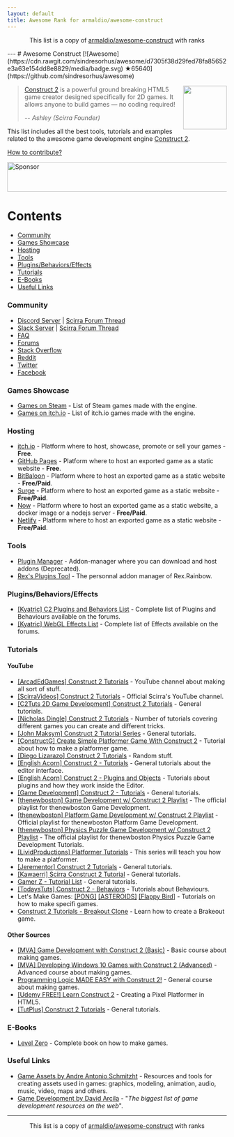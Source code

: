 ```yaml
---
layout: default
title: Awesome Rank for armaldio/awesome-construct
---
```


<p align="center">
	This list is a copy of <a href="https://github.com/armaldio/awesome-construct">armaldio/awesome-construct</a> with ranks
</p>
---
# Awesome Construct [![Awesome](https://cdn.rawgit.com/sindresorhus/awesome/d7305f38d29fed78fa85652e3a63e154dd8e8829/media/badge.svg) ★65640](https://github.com/sindresorhus/awesome)

[<img src="https://www.scirra.com/images/construct2.png" align="right" width="100">](https://www.scirra.com/)

> [Construct 2](https://www.scirra.com/construct2) is a powerful ground breaking HTML5 game creator designed specifically for 2D games. It allows anyone to build games — no coding required!
>
> -- <cite>Ashley (Scirra Founder)</cite>

This list includes all the best tools, tutorials and examples related to the awesome game development engine [Construct 2](https://www.scirra.com/construct2).

[How to contribute?](https://github.com/armaldio/awesome-construct/blob/master/contributing.md)

<a target='_blank' rel='nofollow' href='https://app.codesponsor.io/link/xUwNPd323FogQwpUUpKNVYuT/armaldio/awesome-construct'>
  <img alt='Sponsor' width='888' height='68' src='https://app.codesponsor.io/embed/xUwNPd323FogQwpUUpKNVYuT/armaldio/awesome-construct.svg' />
</a>

# Contents

- [Community](#community)
- [Games Showcase](#games-showcase)
- [Hosting](#hosting)
- [Tools](#tools)
- [Plugins/Behaviors/Effects](#pluginsbehaviorseffects)
- [Tutorials](#tutorials)
- [E-Books](#e-books)
- [Useful Links](#useful-links)

### Community
* [Discord Server](https://discord.gg/8RJBHbX) | [Scirra Forum Thread](https://www.scirra.com/forum/there-is-a-construct-2-discord-server-chat-app-join-us_t181854)
* [Slack Server](https://scirra.slack.com) | [Scirra Forum Thread](https://www.scirra.com/forum/live-span-class-posthilit-chat-span-for-scirra-com_p1003130?#p1003130)
* [FAQ](https://www.scirra.com/forum/viewtopic.php?t=63692&start=0)
* [Forums](https://www.scirra.com/forum)
* [Stack Overflow](http://stackoverflow.com/questions/tagged/construct-2)
* [Reddit](https://www.reddit.com/r/construct/)
* [Twitter](https://twitter.com/constructteam)
* [Facebook](https://www.facebook.com/ConstructTeam/)

### Games Showcase
* [Games on Steam](http://steamcommunity.com/sharedfiles/filedetails/?id=103535227) - List of Steam games made with the engine.
* [Games on itch.io](https://itch.io/games/tag-construct-2) - List of itch.io games made with the engine.

### Hosting
* [itch.io](http://www.itch.io) - Platform where to host, showcase, promote or sell your games - **Free**.
* [GitHub Pages](http://pages.github.com) - Platform where to host an exported game as a static website - **Free**.
* [BitBaloon](https://www.bitballoon.com) - Platform where to host an exported game as a static website - **Free/Paid**.
* [Surge](https://surge.sh/) - Platform where to host an exported game as a static website - **Free/Paid**.
* [Now](https://zeit.co/now) - Platform where to host an exported game as a static website, a docker image or a nodejs server - **Free/Paid**.
* [Netlify](https://www.netlify.com/) - Platform where to host an exported game as a static website - **Free/Paid**.

### Tools
* [Plugin Manager](https://armaldio.itch.io/construct-2-plugin-manager) - Addon-manager where you can download and host addons (Deprecated).
* [Rex's Plugins Tool](https://rexrainbow.github.io/C2RexDoc/c2rexplugins.weebly.com/index.html) - The personnal addon manager of Rex.Rainbow.

### Plugins/Behaviors/Effects
* [[Kyatric] C2 Plugins and Behaviors List](https://www.scirra.com/forum/viewtopic.php?t=65170&start=0) - Complete list of Plugins and Behaviours available on the forums.
* [[Kyatric] WebGL Effects List](https://www.scirra.com/forum/viewtopic.php?t=74374&start=0) - Complete list of Effects available on the forums.

### Tutorials
#### YouTube

* [[ArcadEdGames] Construct 2 Tutorials](https://www.youtube.com/playlist?list=PLmyh0_jcCzcoPTgHkm4CJSw_sdK5lPSb_) - YouTube channel about making all sort of stuff.
* [[ScirraVideos] Construct 2 Tutorials](https://www.youtube.com/user/ScirraVideos/playlists) - Official Scirra's YouTube channel.
* [[C2Tuts 2D Game Development] Construct 2 Tutorials](https://www.youtube.com/playlist?list=PLGdBDrsyOPm9XGiq1w_8DvbEQbHmkn7fx) - General tutorials.
* [[Nicholas Dingle] Construct 2 Tutorials](https://www.youtube.com/playlist?list=PLsJBMeqEdtggBJBiuX8bnF10ewHjdE20e) - Number of tutorials covering different games you can create and different tricks.
* [[John Maksym] Construct 2 Tutorial Series](https://www.youtube.com/playlist?list=PLq6aUvz66jtfnuyOKnPXO5dZly6CB8naA)  - General tutorials.
* [[ConstructG] Create Simple Platformer Game With Construct 2](https://www.youtube.com/playlist?list=PLxwakQrJudt_NQlMp6oVuBdB-WIDKgoQ3) - Tutorial about how to make a platformer game.
* [[Diego Lizarazo] Construct 2 Tutorials](https://www.youtube.com/user/kanedarkon/videos?view=0&flow=grid&sort=da) - Random stuff.
* [[English Acorn] Construct 2 - Tutorials](https://www.youtube.com/playlist?list=PLusL6SZZRaWr4zqm6GrQHmOuShwtypRJ5) - General tutorials about the editor interface.
* [[English Acorn] Construct 2 - Plugins and Objects](https://www.youtube.com/playlist?list=PLusL6SZZRaWqP6UmVPs9Ml8BRo2t-wvnT) - Tutorials about plugins and how they work inside the Editor.
* [[Game Development] Construct 2 - Tutorials](https://www.youtube.com/channel/UCCR955dujboBxEN2VJlZwJw/playlists) - General tutorials.
* [[thenewboston] Game Development w/ Construct 2 Playlist](https://www.youtube.com/playlist?list=PL6gx4Cwl9DGAfHxsK6bji7trLS-N0nKF-) - The official playlist for thenewboston Game Development.
* [[thenewboston] Platform Game Development w/ Construct 2 Playlist](https://www.youtube.com/playlist?list=PL6gx4Cwl9DGAp287UuTE0-K7Ty-b8rGAX) - Official playlist for thenewboston Platform Game Development.
* [[thenewboston] Physics Puzzle Game Development w/ Construct 2 Playlist](https://www.youtube.com/playlist?list=PL6gx4Cwl9DGDexNbWi0uPBP6buduUZO3Q) - The official playlist for thenewboston Physics Puzzle Game Development Tutorials.
* [[LividProductions] Platformer Tutorials](https://www.youtube.com/playlist?list=PLz66pfeeD4TcPN9kO7JlqiITpgi_WWgn7) - This series will teach you how to make a platformer.
* [[Jerementor] Construct 2 Tutorials](https://www.youtube.com/channel/UCQkYeiHm9URZsa7nugUg1lw/playlists) - General tutorials.
* [[Kawaerri] Scirra Construct 2 Tutorial](https://www.youtube.com/playlist?list=PLdn9X5UVD8H1dEcWVjYU9E5fbpPGjZnQv) - General tutorials.
* [Gamer Z - Tutorial List](https://www.youtube.com/channel/UCXIcG5r9W_Iw6dui35g9oLQ/playlists) - General tutorials.
* [[TodaysTuts] Construct 2 - Behaviors](https://www.youtube.com/playlist?list=PLO3K3VFvlU6B1InGyrx7Iz7w_MDizWlXK) - Tutorials about Behaviours.
* Let's Make Games: [[PONG]](https://www.youtube.com/watch?v=cvItNHEMB80) [[ASTEROIDS]](https://www.youtube.com/watch?v=nYULTk2BpKY) [[Flappy Bird]](https://www.youtube.com/watch?v=eBccn1qMB_U) - Tutorials on how to make specifi games.
* [Construct 2 Tutorials - Breakout Clone](https://www.youtube.com/playlist?list=PL59F92017DA9887DB) - Learn how to create a Brakeout game.

#### Other Sources

* [[MVA] Game Development with Construct 2 (Basic)](https://mva.microsoft.com/en-US/training-courses/game-development-with-construct-2-8355) - Basic course about making games.
* [[MVA] Developing Windows 10 Games with Construct 2 (Advanced)](https://mva.microsoft.com/en-US/training-courses/developing-windows-10-games-with-construct-2-16335) - Advanced course about making games.
* [Programming Logic MADE EASY with Construct 2!](https://www.jerementor.com/programming-logic-made-easy-with-construct-2.html) - General course about making games.
* [[Udemy FREE!] Learn Construct 2](https://www.udemy.com/learn-construct-2-creating-a-pixel-platformer-in-html5/) - Creating a Pixel Platformer in HTML5.
* [[TutPlus] Construct 2 Tutorials](https://gamedevelopment.tutsplus.com/categories/construct-2) - General tutorials.

### E-Books
* [Level Zero](https://www.scirra.com/blog/172/level-zero-free-construct-2-book) - Complete book on how to make games.

### Useful Links
* [Game Assets by Andre Antonio Schmitzht](https://game-assets.zeef.com/andre.antonio.schmitz) - Resources and tools for creating assets used in games: graphics, modeling, animation, audio, music, video, maps and others.
* [Game Development by David Arcila](https://game-development.zeef.com/david.arcila) - "*The biggest list of game development resources on the web*".








---
<p align="center">
	This list is a copy of <a href="https://github.com/armaldio/awesome-construct">armaldio/awesome-construct</a> with ranks
</p>
